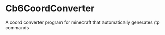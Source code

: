 # Cb6CoordConverter
A coord converter program for minecraft that automatically generates /tp commands
